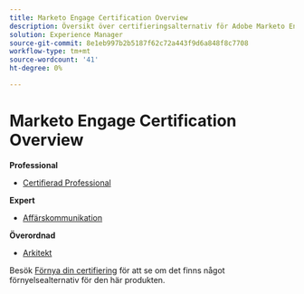 ```yaml
---
title: Marketo Engage Certification Overview
description: Översikt över certifieringsalternativ för Adobe Marketo Engage
solution: Experience Manager
source-git-commit: 8e1eb997b2b5187f62c72a443f9d6a848f8c7708
workflow-type: tm+mt
source-wordcount: '41'
ht-degree: 0%

---
```


# Marketo Engage Certification Overview

**Professional**

* [Certifierad Professional](/help/certifications/ame/ame-p.md) <!--AD0-E555-->

**Expert**

* [Affärskommunikation](/help/certifications/ame/ame-e-business.md) <!--AD0-E559-->

**Överordnad**

* [Arkitekt](/help/certifications/ame/ame-m-architect.md) <!--AD0-E556-->

Besök [Förnya din certifiering](/help/certifications/renew.md) för att se om det finns något förnyelsealternativ för den här produkten.
